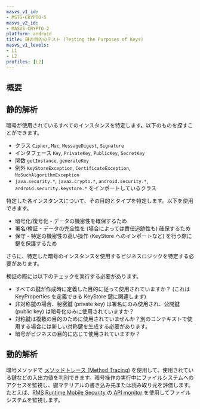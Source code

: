 ```yaml
---
masvs_v1_id:
- MSTG-CRYPTO-5
masvs_v2_id:
- MASVS-CRYPTO-2
platform: android
title: 鍵の目的のテスト (Testing the Purposes of Keys)
masvs_v1_levels:
- L1
- L2
profiles: [L2]
---
```


## 概要

## 静的解析

暗号が使用されているすべてのインスタンスを特定します。以下のものを探すことができます。

- クラス `Cipher`, `Mac`, `MessageDigest`, `Signature`
- インタフェース `Key`, `PrivateKey`, `PublicKey`, `SecretKey`
- 関数 `getInstance`, `generateKey`
- 例外 `KeyStoreException`, `CertificateException`, `NoSuchAlgorithmException`
- `java.security.*`, `javax.crypto.*`, `android.security.*`, `android.security.keystore.*` をインポートしているクラス

特定した各インスタンスについて、その目的とタイプを特定します。以下を使用できます。

- 暗号化/復号化 - データの機密性を確保するため
- 署名/検証 - データの完全性を (場合によっては責任追跡性も) 確保するため
- 保守 - 特定の機密性の高い操作 (KeyStore へのインポートなど) を行う際に鍵を保護するため

さらに、特定した暗号のインスタンスを使用するビジネスロジックを特定する必要があります。

検証の際には以下のチェックを実行する必要があります。

- すべての鍵が作成時に定義した目的に従って使用されていますか？ (これは KeyProperties を定義できる KeyStore 鍵に関連します)
- 非対称鍵の場合、秘密鍵 (private key) は署名にのみ使用され、公開鍵 (public key) は暗号化のみに使用されていますか？
- 対称鍵は複数の目的のために使用されていませんか？別のコンテキストで使用する場合には新しい対称鍵を生成する必要があります。
- 暗号がビジネスの目的に応じて使用されていますか？

## 動的解析

暗号メソッドで [メソッドトレース (Method Tracing)](../../../techniques/android/MASTG-TECH-0033.md) を使用して、使用されている鍵などの入出力値を判別できます。暗号操作の実行中にファイルシステムへのアクセスを監視し、鍵マテリアルの書き込み先または読み取り元を評価します。たとえば、[RMS Runtime Mobile Security](../../../tools/generic/MASTG-TOOL-0037.md) の [API monitor](https://github.com/m0bilesecurity/RMS-Runtime-Mobile-Security#8-api-monitor---android-only) を使用してファイルシステムを監視します。
